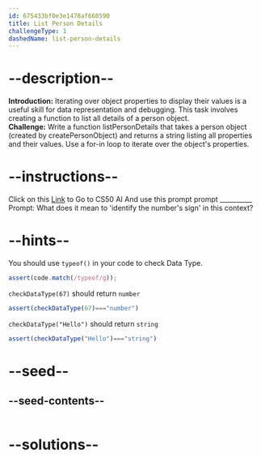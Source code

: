 ```yaml
---
id: 675433bf0e3e1478af660590
title: List Person Details
challengeType: 1
dashedName: list-person-details
---
```


# --description--

**Introduction:**
Iterating over object properties to display their values is a useful skill for data representation and debugging. This task involves creating a function to list all details of a person object.
<br>
**Challenge:**
Write a function listPersonDetails that takes a person object (created by createPersonObject) and returns a string listing all properties and their values. Use a for-in loop to iterate over the object's properties.

# --instructions--

Click on this <a href = "https://cs50.ai/chat">Link</a>  to Go to CS50 AI 
And use this prompt prompt __________
Prompt: What does it mean to 'identify the number's sign' in this context?

# --hints--

You should use `typeof()`  in your code to check Data Type.

```js
assert(code.match(/typeof/g));
```

`checkDataType(67)` should return `number`

```js
assert(checkDataType(67)==="number")
```

`checkDataType("Hello")` should return `string`

```js
assert(checkDataType("Hello")==="string")
```

# --seed--
## --seed-contents--

```js

```

# --solutions--

```js

```
